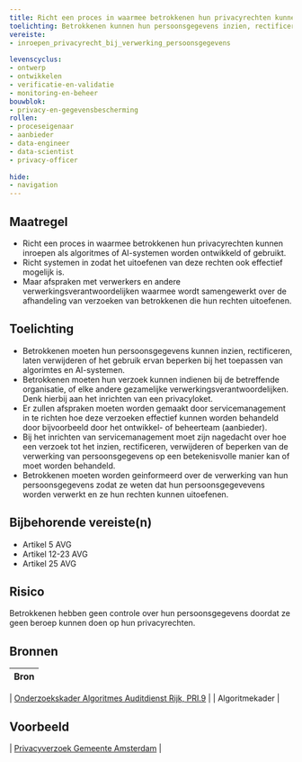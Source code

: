 ```yaml
---
title: Richt een proces in waarmee betrokkenen hun privacyrechten kunnen uitoefenen als algoritmes of AI-systemen op basis van deze gegevens worden ontwikkeld of gebruikt.
toelichting: Betrokkenen kunnen hun persoonsgegevens inzien, rectificeren, laten verwijderen of het gebruik ervan beperken bij het toepassen van algorimtes en AI-systemen.  
vereiste:
- inroepen_privacyrecht_bij_verwerking_persoonsgegevens
  
levenscyclus:
- ontwerp
- ontwikkelen
- verificatie-en-validatie
- monitoring-en-beheer
bouwblok:
- privacy-en-gegevensbescherming
rollen:
- proceseigenaar
- aanbieder
- data-engineer
- data-scientist
- privacy-officer
  
hide:
- navigation
---
```


<!-- tags -->

## Maatregel

- Richt een proces in waarmee betrokkenen hun privacyrechten kunnen inroepen als algoritmes of AI-systemen worden ontwikkeld of gebruikt.
- Richt systemen in zodat het uitoefenen van deze rechten ook effectief mogelijk is.
- Maar afspraken met verwerkers en andere verwerkingsverantwoordelijken waarmee wordt samengewerkt over de afhandeling van verzoeken van betrokkenen die hun rechten uitoefenen.

## Toelichting

- Betrokkenen moeten hun persoonsgegevens kunnen inzien, rectificeren, laten verwijderen of het gebruik ervan beperken bij het toepassen van algorimtes en AI-systemen.
- Betrokkenen moeten hun verzoek kunnen indienen bij de betreffende organisatie, of elke andere gezamelijke verwerkingsverantwoordelijken. Denk hierbij aan het inrichten van een privacyloket.
- Er zullen  afspraken moeten worden gemaakt door servicemanagement in te richten hoe deze verzoeken effectief kunnen worden behandeld door bijvoorbeeld door het ontwikkel- of beheerteam (aanbieder).
- Bij het inrichten van  servicemanagement moet zijn nagedacht over hoe een verzoek tot het inzien, rectificeren, verwijderen of beperken van de verwerking van persoonsgegevens op een betekenisvolle manier kan of moet worden behandeld.
- Betrokkenen moeten worden geinformeerd over de verwerking van hun persoonsgegevens zodat ze weten dat hun persoonsgegevevens worden verwerkt en ze hun rechten kunnen uitoefenen.
  
## Bijbehorende vereiste(n)

- Artikel 5 AVG
- Artikel 12-23 AVG
- Artikel 25 AVG
<!-- list_vereisten_on_maatregelen_page -->

## Risico
Betrokkenen hebben geen controle over hun persoonsgegevens doordat ze geen beroep kunnen doen op hun privacyrechten. 

## Bronnen
| Bron                                                                                                                                                                     |
|--------------------------------------------------------------------------------------------------------------------------------------------------------------------------|

| [Onderzoekskader Algoritmes Auditdienst Rijk, PRI.9](https://www.rijksoverheid.nl/documenten/rapporten/2023/07/11/onderzoekskader-algoritmes-adr-2023)                    |
| Algoritmekader | 

## Voorbeeld

| [Privacyverzoek Gemeente Amsterdam](https://formulieren.amsterdam.nl/TriplEforms/DirectRegelen/formulier/nl-NL/evAmsterdam/Privacy.aspx/fPrivacyVerzoek) |

